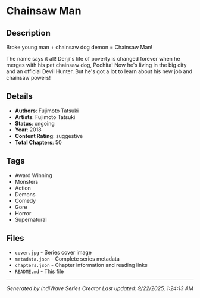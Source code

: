 # Chainsaw Man

## Description
Broke young man + chainsaw dog demon = Chainsaw Man!  
  
The name says it all! Denji's life of poverty is changed forever when he merges with his pet chainsaw dog, Pochita! Now he's living in the big city and an official Devil Hunter. But he's got a lot to learn about his new job and chainsaw powers!

## Details
- **Authors**: Fujimoto Tatsuki
- **Artists**: Fujimoto Tatsuki
- **Status**: ongoing
- **Year**: 2018
- **Content Rating**: suggestive
- **Total Chapters**: 50

## Tags
- Award Winning
- Monsters
- Action
- Demons
- Comedy
- Gore
- Horror
- Supernatural

## Files
- `cover.jpg` - Series cover image
- `metadata.json` - Complete series metadata
- `chapters.json` - Chapter information and reading links
- `README.md` - This file

---
*Generated by IndiWave Series Creator*
*Last updated: 9/22/2025, 1:24:13 AM*
